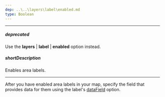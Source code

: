 ```yaml
---
dep: ..\..\layers\label\enabled.md
type: Boolean
---
```

---
##### deprecated
Use the **layers** | **label** | **enabled** option instead.

##### shortDescription
Enables area labels.

---
After you have enabled area labels in your map, specify the field that provides data for them using the label's [dataField](/api-reference/20%20Data%20Visualization%20Widgets/dxVectorMap/1%20Configuration/areaSettings/label/dataField.md '/Documentation/ApiReference/Data_Visualization_Widgets/dxVectorMap/Configuration/areaSettings/label/#dataField') option.